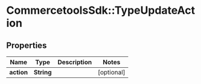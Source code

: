 # CommercetoolsSdk::TypeUpdateAction

## Properties
Name | Type | Description | Notes
------------ | ------------- | ------------- | -------------
**action** | **String** |  | [optional] 

